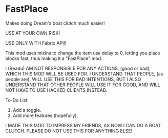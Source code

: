 # FastPlace
Makes doing Dream's boat clutch much easier!

USE AT YOUR OWN RISK!

USE ONLY WITH Fabric API!!

This mod uses mixins to change the item use delay to 0, letting you place blocks fast, thus making it a "FastPlace" mod.

I (Beadu) AM NOT RESPONSIBLE FOR ANY ACTIONS, (good or bad), WHICH THIS MOD WILL BE USED FOR. I UNDERSTAND THAT PEOPLE, (as people are), WILL USE THIS FOR BAD INTENTIONS, BUT I ALSO UNDERSTAND THAT OTHER PEOPLE WILL USE IT FOR GOOD, AND WILL NOT HAVE TO USE HACKED CLIENTS INSTEAD.

To-Do List:

1. Add a toggle.
2. Add more features (hopefully).

I MADE THIS MOD TO IMPRESS MY FRIENDS, AS NOW I CAN DO A BOAT CLUTCH. PLEASE DO NOT USE THIS FOR ANYTHING ELSE!
